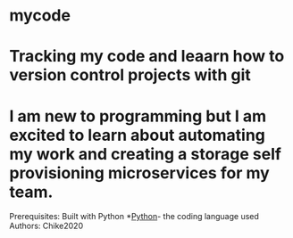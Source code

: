  # mycode
# Tracking my code and leaarn how to version control projects with git
# I am new to programming but I am excited to learn about automating my work and creating a storage self provisioning microservices for my team.
Prerequisites: 
Built with Python *[Python](www.python.org/)- the coding language used
Authors: Chike2020
